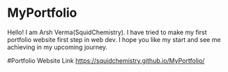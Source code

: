 # MyPortfolio
Hello! I am Arsh Verma(SquidChemistry). I have tried to make my first portfolio website first step in web dev. I hope you like my start and see me achieving in my upcoming journey.

#Portfolio Website Link 
https://squidchemistry.github.io/MyPortfolio/


